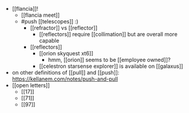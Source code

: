 - [[flancia]]!
  - [[flancia meet]]
  - #push [[telescopes]] :)
      - [[refractor]] vs [[reflector]]
        - [[reflectors]] require [[collimation]] but are overall more capable
      - [[reflectors]]
        - [[orion skyquest xt6]]
          - hmm, [[orion]] seems to be [[employee owned]]?
        - [[celestron starsense explorer]] is available on [[galaxus]]
- on other definitions of [[pull]] and [[push]]: https://kellanem.com/notes/push-and-pull
- [[open letters]]
  - [[17]]
  - [[71]]
  - [[97]]

